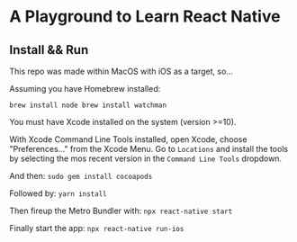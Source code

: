 # A Playground to Learn React Native

## Install && Run

This repo was made within MacOS with iOS as a target, so...

Assuming you have Homebrew installed:

`
brew install node
brew install watchman
`

You must have Xcode installed on the system (version >=10).

With Xcode Command Line Tools installed, open Xcode, choose
"Preferences..." from the Xcode Menu. Go to `Locations` and install
the tools by selecting the mos recent version in the `Command Line
Tools` dropdown.

And then:
`
sudo gem install cocoapods
`

Followed by:
`
yarn install
`

Then fireup the Metro Bundler with:
`
npx react-native start
`

Finally start the app:
`
npx react-native run-ios
`

